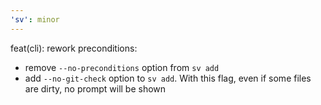 ```yaml
---
'sv': minor
---
```


feat(cli): rework preconditions:

- remove `--no-preconditions` option from `sv add`
- add `--no-git-check` option to `sv add`. With this flag, even if some files are dirty, no prompt will be shown
